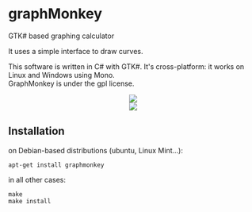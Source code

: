 # graphMonkey
GTK# based graphing calculator

It uses a simple interface to draw curves.

This software is written in C# with GTK#. It's cross-platform: it works on Linux and Windows using Mono.  
GraphMonkey is under the gpl license.


<div style="text-align:center"><img src="http://graphmonkey.sourceforge.net/graphmonkey7.png" /></div>

<div style="text-align:center"><img src="http://graphmonkey.sourceforge.net/graphmonkey8.png" /></div>


## Installation
on Debian-based distributions (ubuntu, Linux Mint...):
    
    apt-get install graphmonkey

in all other cases:

    make 
    make install
